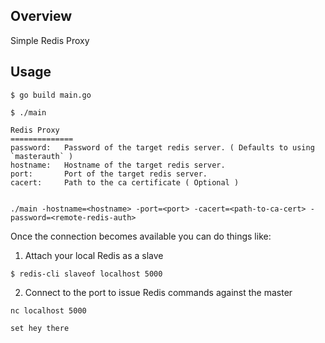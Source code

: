 ## Overview
Simple Redis Proxy


## Usage

```
$ go build main.go

$ ./main

Redis Proxy
==============
password:   Password of the target redis server. ( Defaults to using `masterauth` )
hostname:   Hostname of the target redis server.
port:       Port of the target redis server.
cacert:     Path to the ca certificate ( Optional )


./main -hostname=<hostname> -port=<port> -cacert=<path-to-ca-cert> -password=<remote-redis-auth>

```

Once the connection becomes available you can do things like:

1. Attach your local Redis as a slave  
```
$ redis-cli slaveof localhost 5000 
```

2. Connect to the port to issue Redis commands against the master
```
nc localhost 5000

set hey there
```
